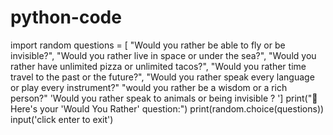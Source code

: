 # python-code
import random
questions = [
    "Would you rather be able to fly or be invisible?",
    "Would you rather live in space or under the sea?",
    "Would you rather have unlimited pizza or unlimited tacos?",
    "Would you rather time travel to the past or the future?",
    "Would you rather speak every language or play every instrument?"
"would you rather be a wisdom or a rich person?"
'Would you rather speak to animals or being invisible ? ']
print("🤔 Here's your 'Would You Rather' question:")
print(random.choice(questions))
input('click enter to exit')

